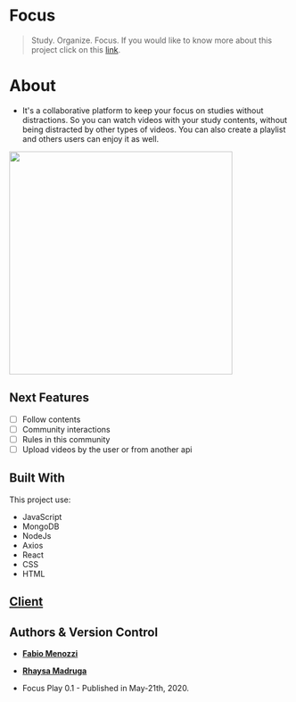 # Focus
> Study. Organize. Focus.
If you would like to know more about this project click on this [link](https://focusapp.herokuapp.com/).

# About
* It's a collaborative platform to keep your focus on studies without distractions. So you can watch videos with your study contents, without being distracted by other types of videos. You can also create a playlist and others users can enjoy it as well.
<img src="https://res.cloudinary.com/menozzi/image/upload/v1590155791/focus/desktop_yzmige.png" width="400">

## Next Features
- [ ] Follow contents
- [ ] Community interactions
- [ ] Rules in this community
- [ ]  Upload videos by the user or from another api

## Built With
This project use:
* JavaScript
* MongoDB
* NodeJs
* Axios
* React
* CSS
* HTML

## [Client](https://github.com/M3nozzi/Focus)

## Authors & Version Control

* [**Fabio Menozzi**](https://github.com/M3nozzi)

* [**Rhaysa Madruga**](https://github.com/rlmadruga)

* Focus Play 0.1 - Published in May-21th, 2020.
